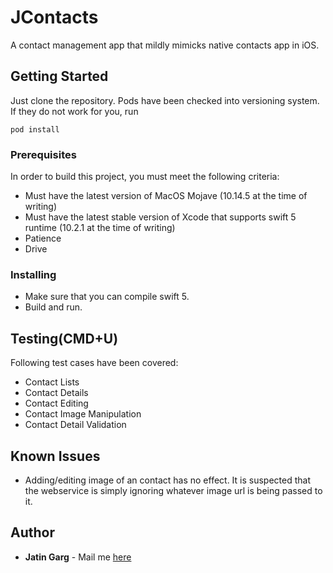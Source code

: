 # JContacts

A contact management app that mildly mimicks native contacts app in iOS.

## Getting Started

Just clone the repository. Pods have been checked into versioning system. If they do not work for you, run 
```
pod install
```

### Prerequisites

In order to build this project, you must meet the following criteria:

* Must have the latest version of MacOS Mojave (10.14.5 at the time of writing)
* Must have the latest stable version of Xcode that supports swift 5 runtime (10.2.1 at the time of writing)
* Patience
* Drive

### Installing

* Make sure that you can compile swift 5.
* Build and run.

## Testing(CMD+U)

Following test cases have been covered:
 * Contact Lists
 * Contact Details
 * Contact Editing
 * Contact Image Manipulation
 * Contact Detail Validation

## Known Issues
* Adding/editing image of an contact has no effect. It is suspected that the webservice is simply ignoring whatever image url is being passed to it.

## Author

* **Jatin Garg** - Mail me [here](jtngrg1992@hotmail.com)
